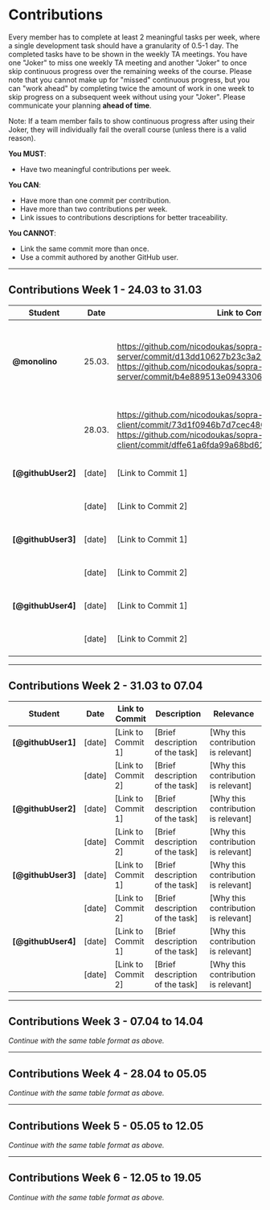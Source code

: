 # Contributions

Every member has to complete at least 2 meaningful tasks per week, where a single development task should have a granularity of 0.5-1 day. The completed tasks have to be shown in the weekly TA meetings. You have one "Joker" to miss one weekly TA meeting and another "Joker" to once skip continuous progress over the remaining weeks of the course. Please note that you cannot make up for "missed" continuous progress, but you can "work ahead" by completing twice the amount of work in one week to skip progress on a subsequent week without using your "Joker". Please communicate your planning **ahead of time**.

Note: If a team member fails to show continuous progress after using their Joker, they will individually fail the overall course (unless there is a valid reason).

**You MUST**:
- Have two meaningful contributions per week.

**You CAN**:
- Have more than one commit per contribution.
- Have more than two contributions per week.
- Link issues to contributions descriptions for better traceability.

**You CANNOT**:
- Link the same commit more than once.
- Use a commit authored by another GitHub user.

---

## Contributions Week 1 - 24.03 to 31.03

| **Student**        | **Date** | **Link to Commit**                                                                                         | **Description**                                                                        | **Relevance**                                                                            |
|--------------------|----------|------------------------------------------------------------------------------------------------------------|----------------------------------------------------------------------------------------|------------------------------------------------------------------------------------------|
| **@monolino**      | 25.03.   | https://github.com/nicodoukas/sopra-fs25-group-34-server/commit/d13dd10627b23c3a224e120b267f08cb691d08c9<br/>https://github.com/nicodoukas/sopra-fs25-group-34-server/commit/b4e889513e09433063ce08287e75c96213ca50f4| Issue #28 (server): Create endpoints to accept/decline Friendrequests & delete friend. | The server must be able to handle accepted/declined friendrequests, and delete a friend. |
|                    | 28.03.   | https://github.com/nicodoukas/sopra-fs25-group-34-client/commit/73d1f0946b7d7cec480bcc3d4bbf08385c399a97 <br/> https://github.com/nicodoukas/sopra-fs25-group-34-client/commit/dffe61a6fda99a68bd616ce34e2c5b388a34c0aa| Issue #9 (client): Create the Friends & Lobby request page.                            | A User must be able to accept or decline received friendrequests.                        |
| **[@githubUser2]** | [date]   | [Link to Commit 1]                                                                                         | [Brief description of the task]                                                        | [Why this contribution is relevant]                                                      |
|                    | [date]   | [Link to Commit 2]                                                                                         | [Brief description of the task]                                                        | [Why this contribution is relevant]                                                      |
| **[@githubUser3]** | [date]   | [Link to Commit 1]                                                                                         | [Brief description of the task]                                                        | [Why this contribution is relevant]                                                      |
|                    | [date]   | [Link to Commit 2]                                                                                         | [Brief description of the task]                                                        | [Why this contribution is relevant]                                                      |
| **[@githubUser4]** | [date]   | [Link to Commit 1]                                                                                         | [Brief description of the task]                                                        | [Why this contribution is relevant]                                                      |
|                    | [date]   | [Link to Commit 2]                                                                                         | [Brief description of the task]                                                        | [Why this contribution is relevant]                                                      |

---

## Contributions Week 2 - 31.03 to 07.04


| **Student**      | **Date**  | **Link to Commit**          | **Description**                     | **Relevance**                          |
|-------------------|-----------|-----------------------------|-------------------------------------|-----------------------------------------|
| **[@githubUser1]** | [date]    | [Link to Commit 1]          | [Brief description of the task]     | [Why this contribution is relevant]     |
|                   | [date]    | [Link to Commit 2]          | [Brief description of the task]     | [Why this contribution is relevant]     |
| **[@githubUser2]** | [date]    | [Link to Commit 1]          | [Brief description of the task]     | [Why this contribution is relevant]     |
|                   | [date]    | [Link to Commit 2]          | [Brief description of the task]     | [Why this contribution is relevant]     |
| **[@githubUser3]** | [date]    | [Link to Commit 1]          | [Brief description of the task]     | [Why this contribution is relevant]     |
|                   | [date]    | [Link to Commit 2]          | [Brief description of the task]     | [Why this contribution is relevant]     |
| **[@githubUser4]** | [date]    | [Link to Commit 1]          | [Brief description of the task]     | [Why this contribution is relevant]     |
|                   | [date]    | [Link to Commit 2]          | [Brief description of the task]     | [Why this contribution is relevant]     |

---

## Contributions Week 3 - 07.04 to 14.04

*Continue with the same table format as above.*

---

## Contributions Week 4 - 28.04 to 05.05

*Continue with the same table format as above.*

---

## Contributions Week 5 - 05.05 to 12.05

*Continue with the same table format as above.*

---

## Contributions Week 6 - 12.05 to 19.05

*Continue with the same table format as above.*

